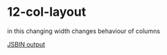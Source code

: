 # 12-col-layout

in this changing width changes behaviour of columns

<a href="https://jsbin.com/fulesok/edit?output">JSBIN output</a>